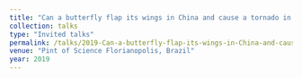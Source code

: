 ```yaml
---
title: "Can a butterfly flap its wings in China and cause a tornado in Brazil?"
collection: talks
type: "Invited talks"
permalink: /talks/2019-Can-a-butterfly-flap-its-wings-in-China-and-cause-a-tornado-in-Brazil
venue: "Pint of Science Florianopolis, Brazil"
year: 2019
---
```

